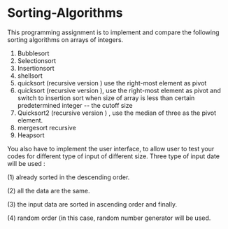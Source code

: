 # Sorting-Algorithms

This programming assignment is to implement and compare the following sorting algorithms on arrays of integers.

1. Bubblesort
2. Selectionsort
3. Insertionsort
4. shellsort
5. quicksort (recursive version ) use the right-most element as pivot
6. quicksort (recursive version ), use the right-most element as pivot and switch to insertion sort when size of array is less than certain predetermined integer -- the cutoff size
7. Quicksort2 (recursive version ) , use the median of three as the pivot element.
8. mergesort recursive
9. Heapsort

You also have to implement the user interface, to allow user to test your codes for different type of input of different size. Three type of input date will be used : 

(1) already sorted in the descending order.

(2) all the data are the same.

(3) the input data are sorted in ascending order and finally.

(4) random order (in this case, random number generator will be used.
